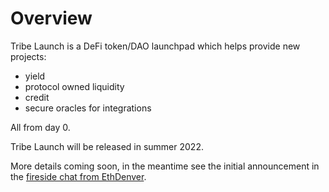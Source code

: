 # Overview

Tribe Launch is a DeFi token/DAO launchpad which helps provide new projects:
  * yield
  * protocol owned liquidity
  * credit
  * secure oracles for integrations

All from day 0.

Tribe Launch will be released in summer 2022.

More details coming soon, in the meantime see the initial announcement in the [fireside chat from EthDenver](https://youtu.be/1ElYkwKNTWc?t=1099).
